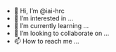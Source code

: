 - 👋 Hi, I’m @iai-hrc
- 👀 I’m interested in ...
- 🌱 I’m currently learning ...
- 💞️ I’m looking to collaborate on ...
- 📫 How to reach me ...

<!---
iai-hrc/iai-hrc is a ✨ special ✨ repository because its `README.md` (this file) appears on your GitHub profile.
You can click the Preview link to take a look at your changes.
--->
